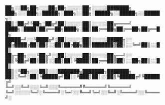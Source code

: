 
██╗░░██╗██╗░░░██╗██╗░░░░░██╗░░░░░███████╗      ███╗░░░███╗░█████╗░███╗░░██╗░█████╗░░█████╗░░█████╗░
██║░██╔╝╚██╗░██╔╝██║░░░░░██║░░░░░██╔════╝      ████╗░████║██╔══██╗████╗░██║██╔══██╗██╔══██╗██╔══██╗
█████═╝░░╚████╔╝░██║░░░░░██║░░░░░█████╗░░      ██╔████╔██║██║░░██║██╔██╗██║███████║██║░░╚═╝██║░░██║
██╔═██╗░░░╚██╔╝░░██║░░░░░██║░░░░░██╔══╝░░      ██║╚██╔╝██║██║░░██║██║╚████║██╔══██║██║░░██╗██║░░██║
██║░╚██╗░░░██║░░░███████╗███████╗███████╗      ██║░╚═╝░██║╚█████╔╝██║░╚███║██║░░██║╚█████╔╝╚█████╔╝
╚═╝░░╚═╝░░░╚═╝░░░╚══════╝╚══════╝╚══════╝      ╚═╝░░░░░╚═╝░╚════╝░╚═╝░░╚══╝╚═╝░░╚═╝░╚════╝░░╚════╝░
